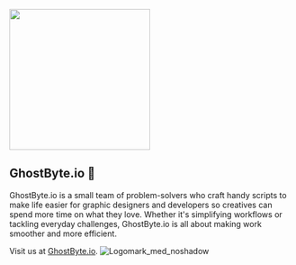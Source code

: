 <img src="https://github.com/GhostByte-io/.github/assets/6352013/ce1b2a28-0b42-4f7e-a97b-9524aa36adf8" width="250px"><br>
## GhostByte.io 👋

GhostByte.io is a small team of problem-solvers who craft handy scripts to make life easier for graphic designers and developers so creatives can spend more time on what they love. Whether it's simplifying workflows or tackling everyday challenges, GhostByte.io is all about making work smoother and more efficient.

Visit us at [GhostByte.io]([https://www.ghostbyte.io](https://github.com/GhostByte-io/.github/assets/6352013/7c791048-5ac2-4164-b357-10c6d81a14e5)).
![Logomark_med_noshadow](https://github.com/GhostByte-io/.github/assets/6352013/ce1b2a28-0b42-4f7e-a97b-9524aa36adf8)
